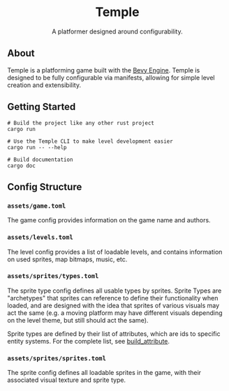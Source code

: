 <h1 align="center">Temple</h1>
<p align="center">
  A platformer designed around configurability.
</p>

## About

Temple is a platforming game built with the [Bevy Engine](https://bevyengine.org/). Temple is designed to be fully configurable via manifests, allowing for simple level creation and extensibility. 

## Getting Started

```
# Build the project like any other rust project
cargo run

# Use the Temple CLI to make level development easier
cargo run -- --help

# Build documentation
cargo doc
```

## Config Structure

### `assets/game.toml`

The game config provides information on the game name and authors.

### `assets/levels.toml`

The level config provides a list of loadable levels, and contains information on used sprites, map bitmaps, music, etc.

### `assets/sprites/types.toml`

The sprite type config defines all usable types by sprites. Sprite Types are "archetypes" that sprites can reference to define their functionality when loaded, and are designed with the idea that sprites of various visuals may act the same (e.g. a moving platform may have different visuals depending on the level theme, but still should act the same).

Sprite types are defined by their list of attributes, which are ids to specific entity systems. For the complete list, see [build_attribute](https://github.com/ChristopherJMiller/temple/blob/5e3a0e47d0adefa57debc072d9a9219b3cb4ac65/src/game/attributes/mod.rs#L44).

### `assets/sprites/sprites.toml`

The sprite config defines all loadable sprites in the game, with their associated visual texture and sprite type.
